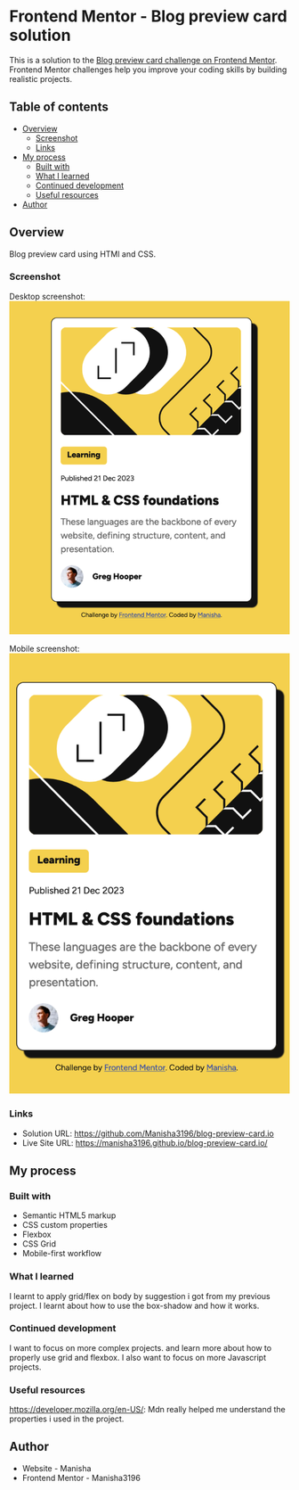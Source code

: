 # Frontend Mentor - Blog preview card solution

This is a solution to the [Blog preview card challenge on Frontend Mentor](https://www.frontendmentor.io/challenges/blog-preview-card-ckPaj01IcS). Frontend Mentor challenges help you improve your coding skills by building realistic projects.

## Table of contents

- [Overview](#overview)
  - [Screenshot](#screenshot)
  - [Links](#links)
- [My process](#my-process)
  - [Built with](#built-with)
  - [What I learned](#what-i-learned)
  - [Continued development](#continued-development)
  - [Useful resources](#useful-resources)
- [Author](#author)

## Overview

Blog preview card using HTMl and CSS.

### Screenshot

Desktop screenshot:
![alt text](<Screenshot  Frontend Mentor Blog preview card.png>)

Mobile screenshot:
![alt text](<Screenshot Mobile Frontend Mentor Blog preview card.png>)

### Links

- Solution URL: https://github.com/Manisha3196/blog-preview-card.io
- Live Site URL: https://manisha3196.github.io/blog-preview-card.io/

## My process

### Built with

- Semantic HTML5 markup
- CSS custom properties
- Flexbox
- CSS Grid
- Mobile-first workflow

### What I learned

I learnt to apply grid/flex on body by suggestion i got from my previous project.
I learnt about how to use the box-shadow and how it works.

### Continued development

I want to focus on more complex projects. and learn more about how to properly use grid and flexbox.
I also want to focus on more Javascript projects.

### Useful resources

https://developer.mozilla.org/en-US/: Mdn really helped me understand the properties i used in the project.

## Author

- Website - Manisha
- Frontend Mentor - Manisha3196
